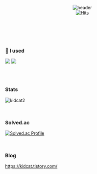 <!--
Github Headre 수정 : https://github.com/kyechan99/capsule-render
Header Code
![header](https://capsule-render.vercel.app/api?type=헤더종류&color=도형색&height=150&section=header&text=표시할글자들&fontColor=글씨색&fontSize=폰트크기&animation=애니메이션효과종류&fontAlignY=글씨상하정렬)

Setting color : Hex code / black : 00000 , white : ffffff
space bar : &nbsp;

Simple Language Icon : https://simpleicons.org/
Imoticon Site : https://emojipedia.org/
-->

<div align="center">
  
  ![header](https://capsule-render.vercel.app/api?type=Rounded&color=000000&text=kidcat2&fontColor=ffffff&fontAlignY=55&height=200)
  <br>
    [![Hits](https://hits.seeyoufarm.com/api/count/incr/badge.svg?url=https%3A%2F%2Fgithub.com%2Fkidcat2&count_bg=%2379C83D&title_bg=%23555555&icon=&icon_color=%23E7E7E7&title=hits&edge_flat=false)](https://hits.seeyoufarm.com)

</div>

<br><br>
<br><br>

### 📝 **I used**
<img src="https://img.shields.io/badge/cplusplus-00599C?style=for-the-badge&logo=cplusplus&logoColor=white"> <img src="https://img.shields.io/badge/html5-E34F26?style=for-the-badge&logo=html5&logoColor=white">

<br><br>

### Stats
![kidcat2](https://github-readme-stats.vercel.app/api?username=kidcat2&show_icons=true&theme=highcontrast)  

<br>

### Solved.ac
[![Solved.ac Profile](http://mazassumnida.wtf/api/generate_badge?boj=jaemin2056)](https://solved.ac/jaemin2056)

<br>

### Blog
https://kidcat.tistory.com/
<!--
### Language
![Top Langs](https://github-readme-stats.vercel.app/api/top-langs/?username=kidcat2&layout=compact&theme=dark)
-->


